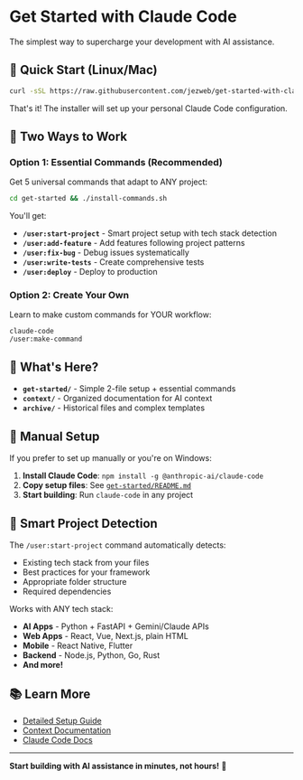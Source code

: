 # Get Started with Claude Code

The simplest way to supercharge your development with AI assistance.

## 🚀 Quick Start (Linux/Mac)

```bash
curl -sSL https://raw.githubusercontent.com/jezweb/get-started-with-claude-code/main/install.sh | bash
```

That's it! The installer will set up your personal Claude Code configuration.

## 🎯 Two Ways to Work

### Option 1: Essential Commands (Recommended)
Get 5 universal commands that adapt to ANY project:

```bash
cd get-started && ./install-commands.sh
```

You'll get:
- **`/user:start-project`** - Smart project setup with tech stack detection
- **`/user:add-feature`** - Add features following project patterns
- **`/user:fix-bug`** - Debug issues systematically
- **`/user:write-tests`** - Create comprehensive tests
- **`/user:deploy`** - Deploy to production

### Option 2: Create Your Own
Learn to make custom commands for YOUR workflow:

```
claude-code
/user:make-command
```

## 📁 What's Here?

- **`get-started/`** - Simple 2-file setup + essential commands
- **`context/`** - Organized documentation for AI context
- **`archive/`** - Historical files and complex templates

## 🎯 Manual Setup

If you prefer to set up manually or you're on Windows:

1. **Install Claude Code**: `npm install -g @anthropic-ai/claude-code`
2. **Copy setup files**: See [`get-started/README.md`](get-started/README.md)
3. **Start building**: Run `claude-code` in any project

## 🚀 Smart Project Detection

The `/user:start-project` command automatically detects:
- Existing tech stack from your files
- Best practices for your framework
- Appropriate folder structure
- Required dependencies

Works with ANY tech stack:
- **AI Apps** - Python + FastAPI + Gemini/Claude APIs
- **Web Apps** - React, Vue, Next.js, plain HTML
- **Mobile** - React Native, Flutter
- **Backend** - Node.js, Python, Go, Rust
- **And more!**

## 📚 Learn More

- [Detailed Setup Guide](get-started/README.md)
- [Context Documentation](context/README.md)
- [Claude Code Docs](https://docs.anthropic.com/claude-code)

---

**Start building with AI assistance in minutes, not hours!** 🎉